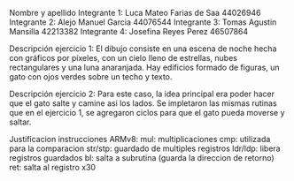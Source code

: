 Nombre y apellido 
Integrante 1: Luca Mateo Farias de Saa 44026946 
Integrante 2: Alejo Manuel Garcia 44076544 
Integrante 3: Tomas Agustin Mansilla 42213382 
Integrante 4: Josefina Reyes Perez 46507864

Descripción ejercicio 1: 
El dibujo consiste en una escena de noche hecha con gráficos por píxeles, con un cielo lleno de estrellas, nubes rectangulares y una luna anaranjada. Hay edificios formado de figuras, un gato con ojos verdes sobre un techo y texto.

Descripción ejercicio 2: 
Para este caso, la idea principal era poder hacer que el gato salte y camine asi los lados.
Se impletaron las mismas rutinas que en el ejercicio 1, se agregaron ciclos para que el gato pueda moverse y saltar.

Justificacion instrucciones ARMv8:
mul: multiplicaciones
cmp: utilizada para la comparacion
str/stp: guardado de multiples registros
ldr/ldp: libera registros guardados 
bl: salta a subrutina (guarda la direccion de retorno)
ret: salta al registro x30 
